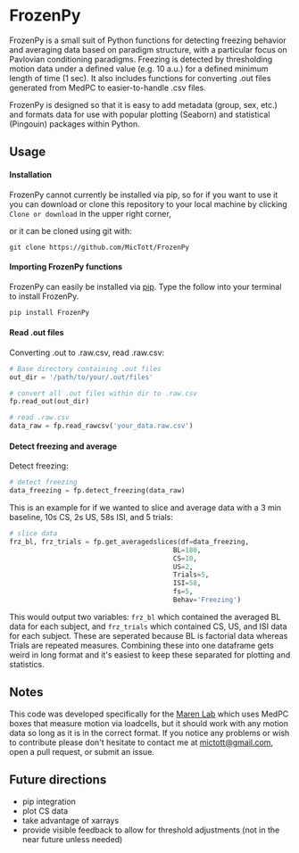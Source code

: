 # FrozenPy

FrozenPy is a small suit of Python functions for detecting freezing behavior and averaging data based on paradigm structure, with a particular focus on Pavlovian conditioning paradigms. Freezing is detected by thresholding motion data under a defined value (e.g. 10 a.u.) for a defined minimum length of time (1 sec). It also includes functions for converting .out files generated from MedPC to easier-to-handle .csv files.

FrozenPy is designed so that it is easy to add metadata (group, sex, etc.) and formats data for use with popular plotting (Seaborn) and statistical (Pingouin) packages within Python.

## Usage

#### Installation

FrozenPy cannot currently be installed via pip, so for if you want to use it you can download or clone this repository to your local machine by clicking ``` Clone or download ``` in the upper right corner,

or it can be cloned using git with:
```
git clone https://github.com/MicTott/FrozenPy
```

#### Importing FrozenPy functions

FrozenPy can easily be installed via [pip](https://pip.pypa.io/en/stable/installing/). Type the follow into your terminal to install FrozenPy.

```Python
pip install FrozenPy
```

#### Read .out files
Converting .out to .raw.csv, read .raw.csv:
```Python
# Base directory containing .out files
out_dir = '/path/to/your/.out/files'

# convert all .out files within dir to .raw.csv
fp.read_out(out_dir)

# read .raw.csv
data_raw = fp.read_rawcsv('your_data.raw.csv')
```

#### Detect freezing and average
Detect freezing:
```Python
# detect freezing
data_freezing = fp.detect_freezing(data_raw)
```
This is an example for if we wanted to slice and average data with a 3 min baseline, 10s CS, 2s US, 58s ISI, and 5 trials:
```Python
# slice data
frz_bl, frz_trials = fp.get_averagedslices(df=data_freezing,
                                         BL=180,
                                         CS=10,
                                         US=2,
                                         Trials=5,
                                         ISI=58,
                                         fs=5,
                                         Behav='Freezing')
```

This would output two variables: ```frz_bl``` which contained the averaged BL data for each subject, and ```frz_trials``` which contained CS, US, and ISI data for each subject. These are seperated because BL is factorial data whereas Trials are repeated measures. Combining these into one dataframe gets weird in long format and it's easiest to keep these separated for plotting and statistics.

## Notes

This code was developed specifically for the [Maren Lab](http://marenlab.org/ "Maren Lab homepage") which uses MedPC boxes that measure motion via loadcells, but it should work with any motion data so long as it is in the correct format. If you notice any problems or wish to contribute please don't hesitate to contact me at mictott@gmail.com, open a pull request, or submit an issue.

## Future directions

* pip integration
* plot CS data
* take advantage of xarrays
* provide visible feedback to allow for threshold adjustments (not in the near future unless needed)
